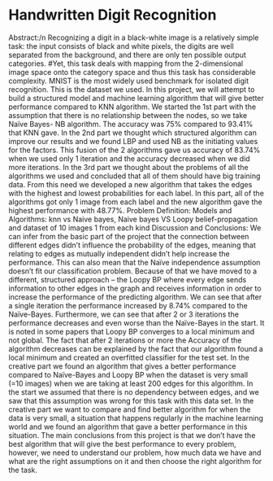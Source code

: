 # Handwritten Digit Recognition
Abstract:/n
Recognizing a digit in a black-white image is a relatively simple task: the input consists of black and white pixels, the digits are well separated from the background, and there are only ten possible output categories.
#Yet, this task deals with mapping from the 2-dimensional image space onto the category space and thus this task has considerable complexity. MNIST is the most widely used benchmark for isolated digit recognition. This is the dataset we used. In this project, we will attempt to build a structured model and machine learning algorithm that will give better performance compared to KNN algorithm. We started the 1st part with the assumption that there is no relationship between the nodes, so we take Naïve Bayes- NB algorithm. The accuracy was 75% compared to 93.41% that KNN gave. In the 2nd part we thought which structured algorithm can improve our results and we found LBP and used NB as the initiating values for the factors. This fusion of the 2 algorithms gave us accuracy of 83.74% when we used only 1 iteration and the accuracy decreased when we did more iterations. In the 3rd part we thought about the problems of all the algorithms we used and concluded that all of them should have big training data. From this need we developed a new algorithm that takes the edges with the highest and lowest probabilities for each label. In this part, all of the algorithms got only 1 image from each label and the new algorithm gave the highest performance with 48.77%.
Problem Definition:
Models and Algorithms:
knn vs Naive bayes, Naive bayes VS Loopy belief-propagation and dataset of 10 images 1 from each kind
Discussion and Conclusions:
We can infer from the basic part of the project that the connection between different edges didn’t influence the probability of the edges, meaning that relating to edges as mutually independent didn’t help increase the performance. This can also mean that the Naïve independence assumption doesn’t fit our classification problem. Because of that we have moved to a different, structured approach – the Loopy BP where every edge sends information to other edges in the graph and receives information in order to increase the performance of the predicting algorithm. We can see that after a single iteration the performance increased by 8.74% compared to the Naïve-Bayes. Furthermore, we can see that after 2 or 3 iterations the performance decreases and even worse than the Naïve-Bayes in the start. It is noted in some papers that Loopy BP converges to a local minimum and not global. The fact that after 2 iterations or more the Accuracy of the algorithm decreases can be explained by the fact that our algorithm found a local minimum and created an overfitted classifier for the test set. In the creative part we found an algorithm that gives a better performance compared to Naïve-Bayes and Loopy BP when the dataset is very small (=10 images) when we are taking at least 200 edges for this algorithm. In the start we assumed that there is no dependency between edges, and we saw that this assumption was wrong for this task with this data set. In the creative part we want to compare and find better algorithm for when the data is very small, a situation that happens regularly in the machine learning world and we found an algorithm that gave a better performance in this situation. The main conclusions from this project is that we don’t have the best algorithm that will give the best performance to every problem, however, we need to understand our problem, how much data we have and what are the right assumptions on it and then choose the right algorithm for the task.
